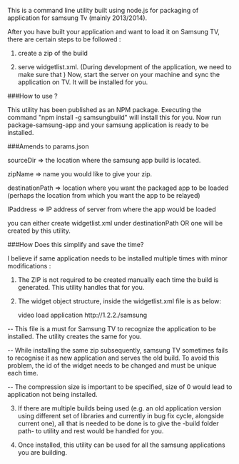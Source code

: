 This is a command line utility built using node.js for packaging of application for samsung Tv (mainly 2013/2014).

After you have built your application and want to load it on Samsung TV, there are certain steps to be followed : 

1. create a zip of the build 

2. serve widgetlist.xml. (During development of the application, we need to make sure that  )
Now, start the server on your machine and sync the application on TV. It will be installed for you.

###How to use ?

This utility has been published as an NPM package. Executing the command "npm install -g samsungbuild" will install this for you.
Now run package-samsung-app and your samsung application is ready to be installed.

###Amends to params.json

sourceDir => the location where the samsung app build is located.

zipName => name you would like to give your zip.

destinationPath => location where you want the packaged app to be loaded (perhaps the location from which you want the app to be relayed)

IPaddress => IP address of server from where the app would be loaded

you can either create widgetlist.xml under destinationPath OR one will be created by this utility. 

###How Does this simplify and save the time?

I believe if same application needs to be installed multiple times with minor modifications : 

1. The ZIP is not required to be created manually each time the build is generated. This utility handles that for you.

2. The widget object structure, inside the widgetlist.xml file is as below:

	<widget id="VideoLoad2">
      <title>Videoload</title>
      <description>video load application</description>
      <compression size="0.000481" type="zip"/>
      <download>http://1.2.2./samsung</download>
    </widget>
	
-- This file is a must for Samsung TV to recognize the application to be installed. The utility creates the same for you.
	
-- While installing the same zip subsequently, samsung TV sometimes fails to recognise it as new application and serves the old build. To avoid this problem, the id of the widget needs to be changed and must be unique each time. 

-- The compression size is important to be specified, size of 0 would lead to application not being installed.

3. If there are multiple builds being used (e.g. an old application version using different set of libraries and currently in bug fix cycle, alongside current one),
all that is needed to be done is to give the -build folder path- to utility and rest would be handled for you.

4. Once installed, this utility can be used for all the samsung applications you are building. 	
